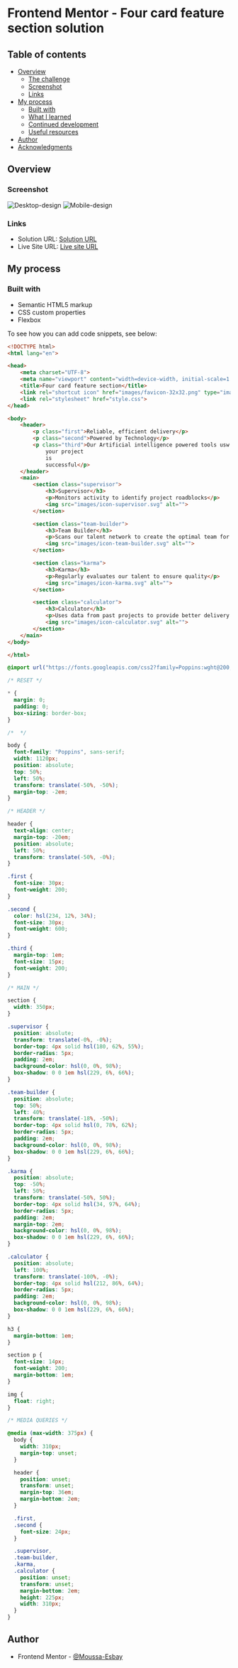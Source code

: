 ﻿# Frontend Mentor - Four card feature section solution

## Table of contents

- [Overview](#overview)
  - [The challenge](#the-challenge)
  - [Screenshot](#screenshot)
  - [Links](#links)
- [My process](#my-process)
  - [Built with](#built-with)
  - [What I learned](#what-i-learned)
  - [Continued development](#continued-development)
  - [Useful resources](#useful-resources)
- [Author](#author)
- [Acknowledgments](#acknowledgments)

## Overview

### Screenshot
![Desktop-design](https://github.com/Moussa-Esbay/Frontendmentor-Challenges/assets/137887050/bd6dcea8-3ebf-4ebd-be07-d7347dd927a6)
![Mobile-design](https://github.com/Moussa-Esbay/Frontendmentor-Challenges/assets/137887050/e75695f7-9cbc-499b-83e0-87e59c16c4a1)


### Links

- Solution URL: [Solution URL](https://github.com/Moussa-Esbay/Frontendmentor-Challenges/tree/main/10th%20-%20Four%20card%20feature%20section)
- Live Site URL: [Live site URL](https://65219ce689058320a8140220--harmonious-daifuku-d6d71f.netlify.app/)

## My process

### Built with

- Semantic HTML5 markup
- CSS custom properties
- Flexbox

To see how you can add code snippets, see below:

```html
<!DOCTYPE html>
<html lang="en">

<head>
    <meta charset="UTF-8">
    <meta name="viewport" content="width=device-width, initial-scale=1.0">
    <title>Four card feature section</title>
    <link rel="shortcut icon" href="images/favicon-32x32.png" type="image/x-icon">
    <link rel="stylesheet" href="style.css">
</head>

<body>
    <header>
        <p class="first">Reliable, efficient delivery</p>
        <p class="second">Powered by Technology</p>
        <p class="third">Our Artificial intelligence powered tools usw millions project data <br> points to ensure that
            your project
            is
            successful</p>
    </header>
    <main>
        <section class="supervisor">
            <h3>Supervisor</h3>
            <p>Monitors activity to identify project roadblocks</p>
            <img src="images/icon-supervisor.svg" alt="">
        </section>

        <section class="team-builder">
            <h3>Team Builder</h3>
            <p>Scans our talent network to create the optimal team for your project</p>
            <img src="images/icon-team-builder.svg" alt="">
        </section>

        <section class="karma">
            <h3>Karma</h3>
            <p>Regularly evaluates our talent to ensure quality</p>
            <img src="images/icon-karma.svg" alt="">
        </section>

        <section class="calculator">
            <h3>Calculator</h3>
            <p>Uses data from past projects to provide better delivery estimates</p>
            <img src="images/icon-calculator.svg" alt="">
        </section>
    </main>
</body>

</html>
```
```css
@import url("https://fonts.googleapis.com/css2?family=Poppins:wght@200;400;600&display=swap");

/* RESET */

* {
  margin: 0;
  padding: 0;
  box-sizing: border-box;
}

/*  */

body {
  font-family: "Poppins", sans-serif;
  width: 1120px;
  position: absolute;
  top: 50%;
  left: 50%;
  transform: translate(-50%, -50%);
  margin-top: -2em;
}

/* HEADER */

header {
  text-align: center;
  margin-top: -20em;
  position: absolute;
  left: 50%;
  transform: translate(-50%, -0%);
}

.first {
  font-size: 30px;
  font-weight: 200;
}

.second {
  color: hsl(234, 12%, 34%);
  font-size: 30px;
  font-weight: 600;
}

.third {
  margin-top: 1em;
  font-size: 15px;
  font-weight: 200;
}

/* MAIN */

section {
  width: 350px;
}

.supervisor {
  position: absolute;
  transform: translate(-0%, -0%);
  border-top: 4px solid hsl(180, 62%, 55%);
  border-radius: 5px;
  padding: 2em;
  background-color: hsl(0, 0%, 98%);
  box-shadow: 0 0 1em hsl(229, 6%, 66%);
}

.team-builder {
  position: absolute;
  top: 50%;
  left: 40%;
  transform: translate(-18%, -50%);
  border-top: 4px solid hsl(0, 78%, 62%);
  border-radius: 5px;
  padding: 2em;
  background-color: hsl(0, 0%, 98%);
  box-shadow: 0 0 1em hsl(229, 6%, 66%);
}

.karma {
  position: absolute;
  top: -50%;
  left: 50%;
  transform: translate(-50%, 50%);
  border-top: 4px solid hsl(34, 97%, 64%);
  border-radius: 5px;
  padding: 2em;
  margin-top: 2em;
  background-color: hsl(0, 0%, 98%);
  box-shadow: 0 0 1em hsl(229, 6%, 66%);
}

.calculator {
  position: absolute;
  left: 100%;
  transform: translate(-100%, -0%);
  border-top: 4px solid hsl(212, 86%, 64%);
  border-radius: 5px;
  padding: 2em;
  background-color: hsl(0, 0%, 98%);
  box-shadow: 0 0 1em hsl(229, 6%, 66%);
}

h3 {
  margin-bottom: 1em;
}

section p {
  font-size: 14px;
  font-weight: 200;
  margin-bottom: 1em;
}

img {
  float: right;
}

/* MEDIA QUERIES */

@media (max-width: 375px) {
  body {
    width: 310px;
    margin-top: unset;
  }

  header {
    position: unset;
    transform: unset;
    margin-top: 36em;
    margin-bottom: 2em;
  }

  .first,
  .second {
    font-size: 24px;
  }

  .supervisor,
  .team-builder,
  .karma,
  .calculator {
    position: unset;
    transform: unset;
    margin-bottom: 2em;
    height: 225px;
    width: 310px;
  }
}

```

## Author

- Frontend Mentor - [@Moussa-Esbay](https://www.frontendmentor.io/profile/Moussa-Esbay)


